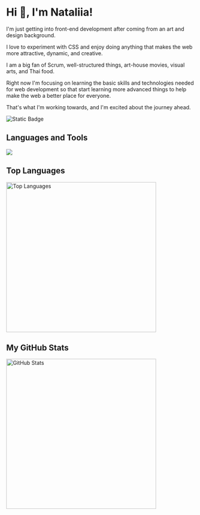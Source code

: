# Hi 👋, I'm Nataliia!

 I'm just getting into front-end development after coming from an art and design background.
 
 I love to experiment with CSS and enjoy doing anything that makes the web more attractive, dynamic, and creative.
 
 I am a big fan of Scrum, well-structured things, art-house movies, visual arts, and Thai food.
 
 Right now I'm focusing on learning the basic skills and technologies needed for web development so that start learning more advanced things to help make the web a better place for everyone. 
 
 That's what I'm working towards, and I'm excited about the journey ahead.

 ![Static Badge](https://img.shields.io/badge/Linkedin-0a66c2?style=flat&logo=linkedin&logoColor=white&labelColor=fffff&color=0a66c2&link=https%3A%2F%2Fwww.linkedin.com%2Fin%2Fnataliia-kuranakova-93515525a%2F)


## Languages and Tools

 <p align="start">
  <a href="https://skillicons.dev">
    <img src="https://skillicons.dev/icons?i=html,css,sass,js,ts,react,mui,bootstrap,figma" />
  </a>
</p>

## Top Languages
<p align="start">
     <img width="400px" src="https://github-readme-stats.vercel.app/api/top-langs?username=Nataliia-Kuranakova&show_icons=true&locale=en&layout=compact&theme=tokyonight&border_color=f1e05a" alt="Top Languages"  />
</p>

## My GitHub Stats
<img width="400px" src="https://github-readme-stats.vercel.app/api?username=Nataliia-Kuranakova&show_icons=true&theme=tokyonight&border_color=f1e05a" alt="GitHub Stats"/>
